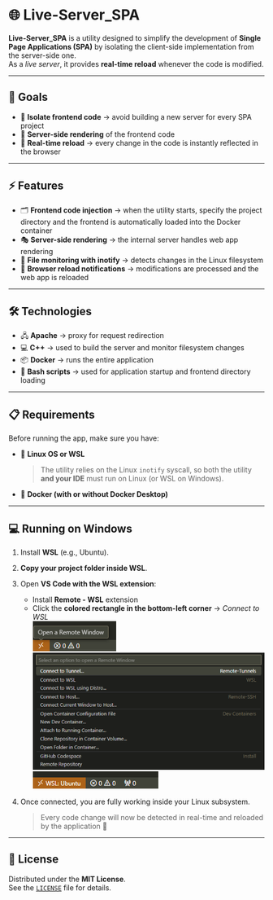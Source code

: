 
# 🌐 Live-Server_SPA

**Live-Server_SPA** is a utility designed to simplify the development of **Single Page Applications (SPA)** by isolating the client-side implementation from the server-side one.  
As a *live server*, it provides **real-time reload** whenever the code is modified.

---

## 🎯 Goals

- 🔹 **Isolate frontend code** → avoid building a new server for every SPA project  
- 🔹 **Server-side rendering** of the frontend code  
- 🔹 **Real-time reload** → every change in the code is instantly reflected in the browser  

---

## ⚡ Features

- 🗂️ **Frontend code injection** → when the utility starts, specify the project directory and the frontend is automatically loaded into the Docker container  
- 🎭 **Server-side rendering** → the internal server handles web app rendering  
- 👀 **File monitoring with inotify** → detects changes in the Linux filesystem  
- 🔄 **Browser reload notifications** → modifications are processed and the web app is reloaded  

---

## 🛠️ Technologies

- 🖧 **Apache** → proxy for request redirection  
- 💻 **C++** → used to build the server and monitor filesystem changes  
- 📦 **Docker** → runs the entire application  
- 🐚 **Bash scripts** → used for application startup and frontend directory loading  

---

## 📋 Requirements

Before running the app, make sure you have:

- 🐧 **Linux OS or WSL**  
  > The utility relies on the Linux `inotify` syscall, so both the utility **and your IDE** must run on Linux (or WSL on Windows).  
- 🐳 **Docker (with or without Docker Desktop)**  

---

## 💻 Running on Windows

1. Install **WSL** (e.g., Ubuntu).  
2. **Copy your project folder inside WSL**.  
3. Open **VS Code with the WSL extension**:  
   - Install **Remote - WSL** extension  
   - Click the **colored rectangle in the bottom-left corner** → *Connect to WSL*  
   ![colored rectangle in the bottom-left corner](docs/image_1.png)
   ![Connect to WSL](docs/image_2.png)
   ![VS Code running on WSL](docs/image_3.png)

4. Once connected, you are fully working inside your Linux subsystem.  
   > Every code change will now be detected in real-time and reloaded by the application 🚀  

---


## 📜 License

Distributed under the **MIT License**.  
See the [`LICENSE`](./LICENSE) file for details.

